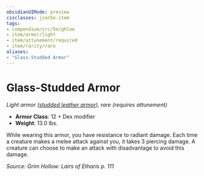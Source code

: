 ```yaml
---
obsidianUIMode: preview
cssclasses: json5e-item
tags:
- compendium/src/5e/ghloe
- item/armor/light
- item/attunement/required
- item/rarity/rare
aliases: 
- "Glass-Studded Armor"
---
```

# Glass-Studded Armor
*Light armor ([studded leather armor](Mechanics/items/studded-leather-armor.md)), rare (requires attunement)*  

- **Armor Class**: 12 + Dex modifier
- **Weight**: 13.0 lbs.

While wearing this armor, you have resistance to radiant damage. Each time a creature makes a melee attack against you, it takes 3 piercing damage. A creature can choose to make an attack with disadvantage to avoid this damage.

*Source: Grim Hollow: Lairs of Etharis p. 111*